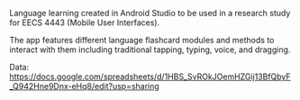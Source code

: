Language learning created in Android Studio to be used in a research study for EECS 4443 (Mobile User Interfaces).

The app features different language flashcard modules and methods to interact with them including traditional tapping, typing, voice, and dragging.

Data:
https://docs.google.com/spreadsheets/d/1HBS_SvROkJOemHZGij13BfQbyF_Q942Hne9Dnx-eHq8/edit?usp=sharing
